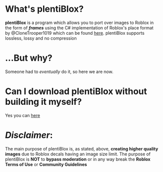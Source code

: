 # What's plentiBlox?
**plentiBlox** is a program which allows you to port over images to Roblox in the form of ***frames*** using the C# implementation of Roblox's place format by @CloneTrooper1019 which can be found [here](https://github.com/CloneTrooper1019/Roblox-File-Format). plentiBlox supports lossless, lossy and no compression

# ...But why?
Someone had to *eventually* do it, so here we are now.

# Can I download plentiBlox without building it myself?
Yes you can [here](https://github.com/BakonBot/plentiBlox/raw/master/plentiBlox_prebuilt.zip)

# *Disclaimer*: 
The main purpose of plentiBlox is, as stated, above, **creating higher quality images** due to Roblox decals having an image size limit. The purpose of plentiBlox is **NOT** to **bypass moderation** or in any way break the **Roblox Terms of Use** or **Community Guidelines**
